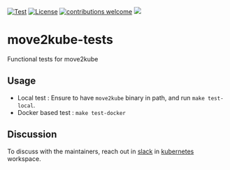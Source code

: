 [![Test](https://github.com/konveyor/move2kube-tests/workflows/Test/badge.svg "Github Actions")](https://github.com/konveyor/move2kube-tests/actions?query=workflow%Test)
[![License](https://img.shields.io/:license-apache-blue.svg)](https://www.apache.org/licenses/LICENSE-2.0.html)
[![contributions welcome](https://img.shields.io/badge/contributions-welcome-brightgreen.svg?style=flat)](https://github.com/konveyor/move2kube-tests/pulls)
[<img src="https://img.shields.io/badge/slack-konveyor/move2kube-green.svg?logo=slack">](https://kubernetes.slack.com/archives/CR85S82A2)

# move2kube-tests

Functional tests for move2kube

## Usage

* Local test : Ensure to have `move2kube` binary in path, and run `make test-local`.
* Docker based test : `make test-docker`

## Discussion

To discuss with the maintainers, reach out in [slack](https://kubernetes.slack.com/archives/CR85S82A2) in [kubernetes](https://slack.k8s.io/) workspace.
